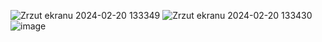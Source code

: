 ![Zrzut ekranu 2024-02-20 133349](https://github.com/szymek343t/Aplikacja-quizz/assets/109685036/f227450d-262f-4ded-9728-9b042c4ed7ca)
![Zrzut ekranu 2024-02-20 133430](https://github.com/szymek343t/Aplikacja-quizz/assets/109685036/0700ee76-ced7-420f-b0e8-0d8a57dd0420)
![image](https://github.com/szymek343t/Aplikacja-quizz/assets/109685036/cae07b5b-6642-4b75-874d-fb030496a2e7)
